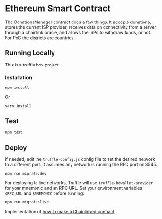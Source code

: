 # Ethereum Smart Contract

The DonationsManager contract does a few things. It accepts donations, stores the current ISP provider, receives data on connectivity from a server through a chainlink oracle, and allows the ISPs to withdraw funds, or not. For PoC the districts are countries.

## Running Locally

This is a truffle box project. 

### Installation

```bash
npm install
```

Or

```bash
yarn install
```

## Test

```bash
npm test
```

## Deploy

If needed, edit the `truffle-config.js` config file to set the desired network to a different port. It assumes any network is running the RPC port on 8545.

```bash
npm run migrate:dev
```

For deploying to live networks, Truffle will use `truffle-hdwallet-provider` for your mnemonic and an RPC URL. Set your environment variables `$RPC_URL` and `$MNEMONIC` before running:

```bash
npm run migrate:live
```

<!-- ### Remix -->

<!-- A version of this contract is already deployed on Rinkeby at 0x458C5C6e8fd90D0432Bb4Ed370A18a1A07f875Bb -->


Implementation of [how to make a Chainlinked contract](https://docs.chain.link/docs/getting-started).